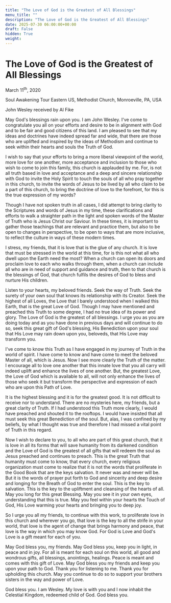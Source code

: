 ```yaml
---
title: "The Love of God is the Greatest of All Blessings"
menu_title: ""
description: "The Love of God is the Greatest of All Blessings"
date: 2025-07-30 06:00:00+00:00
draft: False
hidden: True
weight:
---
```

# The Love of God is the Greatest of All Blessings

March 11<sup>th</sup>, 2020

Soul Awakening Tour Eastern US, Methodist Church, Monroeville, PA, USA

John Wesley received by Al Fike

May God's blessings rain upon you. I am John Wesley. I've come to congratulate you all on your efforts and desire to be in alignment with God and to be fair and good citizens of this land. I am pleased to see that my ideas and doctrines have indeed spread far and wide, that there are those who are uplifted and inspired by the ideas of Methodism and continue to seek within their hearts and souls the Truth of God.

I wish to say that your efforts to bring a more liberal viewpoint of the world, more love for one another, more acceptance and inclusion to those who wish to come to join this family, this church is applauded by me. For, is not all truth based in love and acceptance and a deep and sincere relationship with God to invite the Holy Spirit to touch the souls of all who pray together in this church, to invite the words of Jesus to be lived by all who claim to be a part of this church, to bring the doctrine of love to the forefront, for this is the true expression of my words?

Though I have not spoken truth in all cases, I did attempt to bring clarity to the Scriptures and words of Jesus in my time, these clarifications and efforts to walk a straighter path in the light and spoken words of the Master of Truth who is Jesus Christ our Saviour. In these times, it is important to gather those teachings that are relevant and practice them, but also to be open to changes in perspective, to be open to ways that are more inclusive, to reflect the culture in ways of these modern times.

I stress, my friends, that it is love that is the glue of any church. It is love that must be stressed in the world at this time, for is this not what all who dwell upon the Earth need the most? When a church can open its doors and proclaim love to each who walks through them, when a church can include all who are in need of support and guidance and truth, then to that church is the blessings of God, that church fulfils the desires of God to bless and nurture His children.

Listen to your hearts, my beloved friends. Seek the way of Truth. Seek the surety of your own soul that knows its relationship with its Creator. Seek the highest of all Loves, the Love that I barely understood when I walked this Earth, that is the great Love of God. Though I may have mentioned and preached this Truth to some degree, I had no true idea of its power and glory. The Love of God is the greatest of all blessings. I urge you as you are doing today and as you have done in previous days and will continue to do so, seek this great gift of God's blessing, His Benediction upon your soul that His Love may rain down upon you, beloveds, that His Love may transform you.

I've come to know this Truth as I have engaged in my journey of Truth in the world of spirit. I have come to know and have come to meet the beloved Master of all, which is Jesus. Now I see more clearly the Truth of the matter. I encourage all to love one another that this innate love that you all carry will indeed uplift and enhance the lives of one another. But, the greatest Love, the Love of God which is available to all, will not only enhance the lives of those who seek it but transform the perspective and expression of each who are upon this Path of Love.

It is the highest blessing and it is for the greatest good. It is not difficult to receive nor to understand. There are no mysteries here, my friends, but a great clarity of Truth. If I had understood this Truth more clearly, I would have preached and shouted it to the rooftops. I would have insisted that all must seek this great Benediction of the soul. But, alas, I was confined by my beliefs, by what I thought was true and therefore I had missed a vital point of Truth in this regard.

Now I wish to declare to you, to all who are part of this great church, that it is love in all its forms that will save humanity from its darkened condition and the Love of God is the greatest of all gifts that will redeem the soul as Jesus preached and continues to preach. This is the great Truth that humanity must come to know, that every church, every religious organization must come to realize that it is not the words that proliferate in the Good Book that are the keys salvation. It never was and never will be. But it is the words of prayer put forth to God and sincerity and deep desire and longing for the Breath of God to enter the soul. This is the key to salvation. This is the key to the upliftment and cleansing of the hearts of all. May you long for this great Blessing. May you see it in your own eyes, understanding that this is true. May you feel within your hearts the Touch of God, His Love warming your hearts and bringing you to deep joy.

So I urge you all my friends, to continue with this work, to proliferate love in this church and wherever you go, that love is the key to all the strife in your world, that love is the agent of change that brings harmony and peace, that love is the way in which you may know God. For God is Love and God's Love is a gift meant for each of you.

May God bless you, my friends. May God bless you, keep you in light, in peace and in joy. For all is meant for each soul on this world, all good and wondrous gifts, all blessings, anointings, healings. Peace is meant and comes with this gift of Love. May God bless you my friends and keep you upon your path to God. Thank you for listening to me. Thank you for upholding this church. May you continue to do so to support your brothers sisters in the way and power of Love.

God bless you. I am Wesley. My love is with you and I now inhabit the Celestial Kingdom, redeemed child of God. God bless you.
